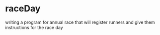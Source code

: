 # raceDay
writing a program for annual race that will register runners and give them instructions for the race day
